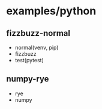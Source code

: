 # examples/python



## fizzbuzz-normal
- normal(venv, pip)
- fizzbuzz
- test(pytest)



## numpy-rye
- rye
- numpy

